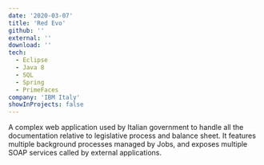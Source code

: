 ```yaml
---
date: '2020-03-07'
title: 'Red Evo'
github: ''
external: ''
download: ''
tech:
  - Eclipse
  - Java 8
  - SQL
  - Spring
  - PrimeFaces
company: 'IBM Italy'
showInProjects: false
---
```


A complex web application used by Italian government to handle all the documentation relative to legislative process and balance sheet.
It features multiple background processes managed by Jobs, and exposes multiple SOAP services called by external applications.

